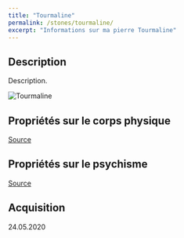 ```yaml
---
title: "Tourmaline"
permalink: /stones/tourmaline/
excerpt: "Informations sur ma pierre Tourmaline"
---
```


## Description
Description.

![Tourmaline](/images/stones//images/Tourmaline_Kerstin-Africa_20200524.jpg "Tourmaline")

## Propriétés sur le corps physique


[Source](https://)


## Propriétés sur le psychisme


[Source](https://)

## Acquisition


24.05.2020
